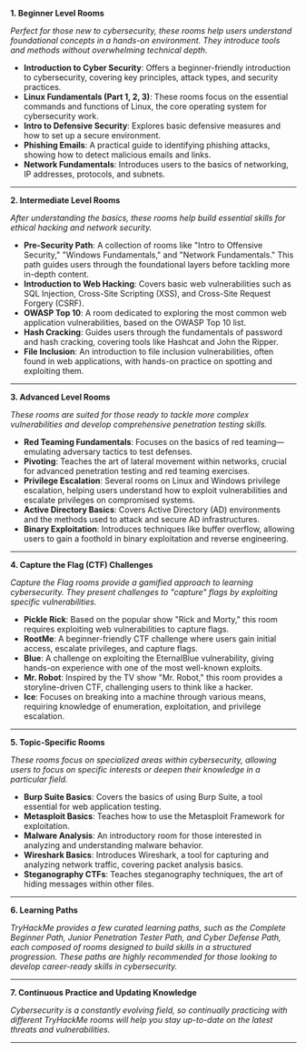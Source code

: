 **1. Beginner Level Rooms**

_Perfect for those new to cybersecurity, these rooms help users understand foundational concepts in a hands-on environment. They introduce tools and methods without overwhelming technical depth._

- **Introduction to Cyber Security**: Offers a beginner-friendly introduction to cybersecurity, covering key principles, attack types, and security practices.
- **Linux Fundamentals (Part 1, 2, 3)**: These rooms focus on the essential commands and functions of Linux, the core operating system for cybersecurity work.
- **Intro to Defensive Security**: Explores basic defensive measures and how to set up a secure environment.
- **Phishing Emails**: A practical guide to identifying phishing attacks, showing how to detect malicious emails and links.
- **Network Fundamentals**: Introduces users to the basics of networking, IP addresses, protocols, and subnets.
---

**2. Intermediate Level Rooms**

_After understanding the basics, these rooms help build essential skills for ethical hacking and network security._

- **Pre-Security Path**: A collection of rooms like "Intro to Offensive Security," "Windows Fundamentals," and "Network Fundamentals." This path guides users through the foundational layers before tackling more in-depth content.
- **Introduction to Web Hacking**: Covers basic web vulnerabilities such as SQL Injection, Cross-Site Scripting (XSS), and Cross-Site Request Forgery (CSRF).
- **OWASP Top 10**: A room dedicated to exploring the most common web application vulnerabilities, based on the OWASP Top 10 list.
- **Hash Cracking**: Guides users through the fundamentals of password and hash cracking, covering tools like Hashcat and John the Ripper.
- **File Inclusion**: An introduction to file inclusion vulnerabilities, often found in web applications, with hands-on practice on spotting and exploiting them.
---
**3. Advanced Level Rooms**

_These rooms are suited for those ready to tackle more complex vulnerabilities and develop comprehensive penetration testing skills._

- **Red Teaming Fundamentals**: Focuses on the basics of red teaming—emulating adversary tactics to test defenses.
- **Pivoting**: Teaches the art of lateral movement within networks, crucial for advanced penetration testing and red teaming exercises.
- **Privilege Escalation**: Several rooms on Linux and Windows privilege escalation, helping users understand how to exploit vulnerabilities and escalate privileges on compromised systems.
- **Active Directory Basics**: Covers Active Directory (AD) environments and the methods used to attack and secure AD infrastructures.
- **Binary Exploitation**: Introduces techniques like buffer overflow, allowing users to gain a foothold in binary exploitation and reverse engineering.
---
**4. Capture the Flag (CTF) Challenges**

_Capture the Flag rooms provide a gamified approach to learning cybersecurity. They present challenges to "capture" flags by exploiting specific vulnerabilities._

- **Pickle Rick**: Based on the popular show "Rick and Morty," this room requires exploiting web vulnerabilities to capture flags.
- **RootMe**: A beginner-friendly CTF challenge where users gain initial access, escalate privileges, and capture flags.
- **Blue**: A challenge on exploiting the EternalBlue vulnerability, giving hands-on experience with one of the most well-known exploits.
- **Mr. Robot**: Inspired by the TV show "Mr. Robot," this room provides a storyline-driven CTF, challenging users to think like a hacker.
- **Ice**: Focuses on breaking into a machine through various means, requiring knowledge of enumeration, exploitation, and privilege escalation.
---
**5. Topic-Specific Rooms**

_These rooms focus on specialized areas within cybersecurity, allowing users to focus on specific interests or deepen their knowledge in a particular field._

- **Burp Suite Basics**: Covers the basics of using Burp Suite, a tool essential for web application testing.
- **Metasploit Basics**: Teaches how to use the Metasploit Framework for exploitation.
- **Malware Analysis**: An introductory room for those interested in analyzing and understanding malware behavior.
- **Wireshark Basics**: Introduces Wireshark, a tool for capturing and analyzing network traffic, covering packet analysis basics.
- **Steganography CTFs**: Teaches steganography techniques, the art of hiding messages within other files.
---

**6. Learning Paths**

_TryHackMe provides a few curated learning paths, such as the Complete Beginner Path, Junior Penetration Tester Path, and Cyber Defense Path, each composed of rooms designed to build skills in a structured progression. These paths are highly recommended for those looking to develop career-ready skills in cybersecurity._

---

**7. Continuous Practice and Updating Knowledge**


_Cybersecurity is a constantly evolving field, so continually practicing with different TryHackMe rooms will help you stay up-to-date on the latest threats and vulnerabilities._

---
